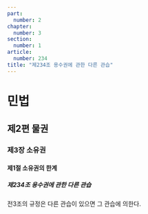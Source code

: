 ```yaml
---
part:
  number: 2
chapter:
  number: 3
section:
  number: 1
article:
  number: 234
title: "제234조 용수권에 관한 다른 관습"
---
```

# 민법

## 제2편 물권

### 제3장 소유권

#### 제1절 소유권의 한계

##### 제234조 용수권에 관한 다른 관습

전3조의 규정은 다른 관습이 있으면 그 관습에 의한다.
